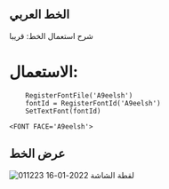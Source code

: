 ## الخط العربي
شرح استعمال الخط: قريبا

# الاستعمال:
```
    RegisterFontFile('A9eelsh')
    fontId = RegisterFontId('A9eelsh')
    SetTextFont(fontId)
```
```
<FONT FACE='A9eelsh'>
```

## عرض الخط
![لقطة الشاشة 2022-01-16 011223](https://user-images.githubusercontent.com/44878760/149642176-d7dd858c-6af7-4f3a-98ee-3d770a3e6ff2.png)
